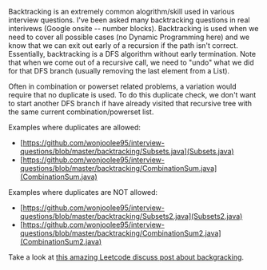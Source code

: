 Backtracking is an extremely common alogrithm/skill used in various interview questions. I've been asked many backtracking questions in real interivews (Google onsite -- number blocks). Backtracking is used when we need to cover all possible cases (no Dynamic Programming here) and we know that we can exit out early of a recursion if the path isn't correct. Essentially, backtracking is a DFS algorithm without early termination. Note that when we come out of a recursive call, we need to "undo" what we did for that DFS branch (usually removing the last element from a List). 

Often in combination or powerset related problems, a variation would require that no duplicate is used. To do this duplicate check, we don't want to start another DFS branch if have already visited that recursive tree with the same current combination/powerset list. 

Examples where duplicates are allowed:
- [https://github.com/wonjoolee95/interview-questions/blob/master/backtracking/Subsets.java](Subsets.java)
- [https://github.com/wonjoolee95/interview-questions/blob/master/backtracking/CombinationSum.java](CombinationSum.java)

Examples where duplicates are NOT allowed:
- [https://github.com/wonjoolee95/interview-questions/blob/master/backtracking/Subsets2.java](Subsets2.java)
- [https://github.com/wonjoolee95/interview-questions/blob/master/backtracking/CombinationSum2.java](CombinationSum2.java)

Take a look at [this amazing Leetcode discuss post about backgracking](https://leetcode.com/problems/combination-sum/discuss/16502/A-general-approach-to-backtracking-questions-in-Java-(Subsets-Permutations-Combination-Sum-Palindrome-Partitioning)). 
